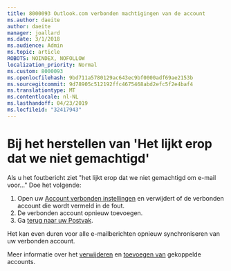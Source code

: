 ```yaml
---
title: 8000093 Outlook.com verbonden machtigingen van de account
ms.author: daeite
author: daeite
manager: joallard
ms.date: 3/1/2018
ms.audience: Admin
ms.topic: article
ROBOTS: NOINDEX, NOFOLLOW
localization_priority: Normal
ms.custom: 8000093
ms.openlocfilehash: 9bd711a5780129ac643ec9bf0000adf69ae2153b
ms.sourcegitcommit: 9d78905c512192ffc4675468abd2efc5f2e4baf4
ms.translationtype: MT
ms.contentlocale: nl-NL
ms.lasthandoff: 04/23/2019
ms.locfileid: "32417943"
---
```

# <a name="how-to-fix-it-looks-like-we-dont-have-permission"></a>Bij het herstellen van 'Het lijkt erop dat we niet gemachtigd'

Als u het foutbericht ziet "het lijkt erop dat we niet gemachtigd om e-mail voor..." Doe het volgende:

1. Open uw [Account verbonden instellingen](https://outlook.live.com/mail/options/mail/accounts) en verwijdert of de verbonden account die wordt vermeld in de fout. 
2. De verbonden account opnieuw toevoegen.
3. Ga [terug naar uw Postvak](https://outlook.live.com/mail/inbox).

Het kan even duren voor alle e-mailberichten opnieuw synchroniseren van uw verbonden account.

Meer informatie over het [verwijderen](https://support.office.com/article/0b9a6b95-ff1b-46c1-bf60-d6b3b82c5ac8) en [toevoegen van](https://support.office.com/article/c5224df4-5885-4e79-91ba-523aa743f0ba) gekoppelde accounts.